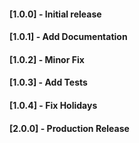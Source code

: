 #### [1.0.0] - Initial release
#### [1.0.1] - Add Documentation
#### [1.0.2] - Minor Fix
#### [1.0.3] - Add Tests
#### [1.0.4] - Fix Holidays
#### [2.0.0] - Production Release